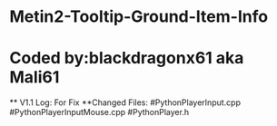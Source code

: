 # Metin2-Tooltip-Ground-Item-Info
# Coded by:blackdragonx61 aka Mali61
** V1.1 Log: For Fix
**Changed Files:
#PythonPlayerInput.cpp
#PythonPlayerInputMouse.cpp
#PythonPlayer.h